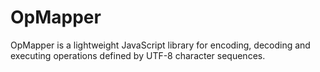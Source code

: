 # OpMapper
OpMapper is a lightweight JavaScript library for encoding, decoding and executing operations defined by UTF-8 character sequences.
